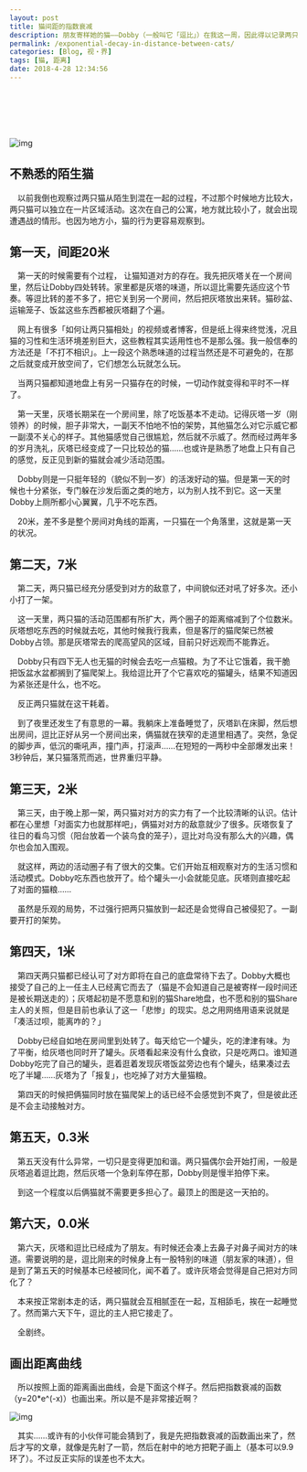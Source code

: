 ```yaml
---
layout: post
title: 猫间距的指数衰减
description: 朋友寄样她的猫——Dobby（一般叫它「逗比」）在我这一周，因此得以记录两只陌生的猫习性的一些变化。
permalink: /exponential-decay-in-distance-between-cats/
categories: [Blog, 视・界]
tags: [猫, 距离]
date: 2018-4-28 12:34:56
---
```


# 　

![img](http://lanternd.qiniudn.com/Pic4Post/exponential-decay-in-distance-between-cats/huita-and-dobby.jpg "Huita and Dobby")

## 不熟悉的陌生猫

　以前我倒也观察过两只猫从陌生到混在一起的过程，不过那个时候地方比较大，两只猫可以独立在一片区域活动。这次在自己的公寓，地方就比较小了，就会出现遭遇战的情形。也因为地方小，猫的行为更容易观察到。

## 第一天，间距20米

　第一天的时候需要有个过程， 让猫知道对方的存在。我先把灰塔关在一个房间里，然后让Dobby四处转转。家里都是灰塔的味道，所以逗比需要先适应这个节奏。等逗比转的差不多了，把它关到另一个房间，然后把灰塔放出来转。猫砂盆、运输笼子、饭盆这些东西都被灰塔翻了个遍。

　网上有很多「如何让两只猫相处」的视频或者博客，但是纸上得来终觉浅，况且猫的习性和生活环境差别巨大，这些教程其实适用性也不是那么强。我一般信奉的方法还是「不打不相识」。上一段这个熟悉味道的过程当然还是不可避免的，在那之后就变成开放空间了，它们想怎么玩就怎么玩。

　当两只猫都知道地盘上有另一只猫存在的时候，一切动作就变得和平时不一样了。

　第一天里，灰塔长期呆在一个房间里，除了吃饭基本不走动。记得灰塔一岁（刚领养）的时候，胆子非常大，一副天不怕地不怕的架势，其他猫怎么对它示威它都一副漠不关心的样子。其他猫感觉自己很尴尬，然后就不示威了。然而经过两年多的岁月洗礼，灰塔已经变成了一只比较怂的猫……也或许是熟悉了地盘上只有自己的感觉，反正见到新的猫就会减少活动范围。

　Dobby则是一只挺年轻的（貌似不到一岁）的活泼好动的猫。但是第一天的时候也十分紧张，专门躲在沙发后面之类的地方，以为别人找不到它。这一天里Dobby上厕所都小心翼翼，几乎不吃东西。

　20米，差不多是整个房间对角线的距离，一只猫在一个角落里，这就是第一天的状况。

## 第二天，7米

　第二天，两只猫已经充分感受到对方的敌意了，中间貌似还对吼了好多次。还小小打了一架。

　这一天里，两只猫的活动范围都有所扩大，两个圈子的距离缩减到了个位数米。灰塔想吃东西的时候就去吃，其他时候我行我素，但是客厅的猫爬架已然被Dobby占领。那是灰塔常去的爬高望风的区域，目前只好远观而不能靠近。

　Dobby只有四下无人也无猫的时候会去吃一点猫粮。为了不让它饿着，我干脆把饭盆水盆都搁到了猫爬架上。我给逗比开了个它喜欢吃的猫罐头，结果不知道因为紧张还是什么，也不吃。

　反正两只猫就在这干耗着。

　到了夜里还发生了有意思的一幕。我躺床上准备睡觉了，灰塔趴在床脚，然后想出房间，逗比正好从另一个房间出来，俩猫就在狭窄的走道里相遇了。突然，急促的脚步声，低沉的嘶吼声，撞门声，打滚声……在短短的一两秒中全部爆发出来！3秒钟后，某只猫落荒而逃，世界重归平静。

## 第三天，2米

　第三天，由于晚上那一架，两只猫对对方的实力有了一个比较清晰的认识。估计都在心里想「对面实力也就那样吧」，俩猫对对方的敌意就少了很多。灰塔恢复了往日的看鸟习惯（阳台放着一个装鸟食的笼子），逗比对鸟没有那么大的兴趣，偶尔也会加入围观。

　就这样，两边的活动圈子有了很大的交集。它们开始互相观察对方的生活习惯和活动模式。Dobby吃东西也放开了。给个罐头一小会就能见底。灰塔则直接吃起了对面的猫粮……

　虽然是乐观的局势，不过强行把两只猫放到一起还是会觉得自己被侵犯了。一副要开打的架势。

## 第四天，1米

　第四天两只猫都已经认可了对方即将在自己的底盘常待下去了。Dobby大概也接受了自己的上一任主人已经离它而去了（猫是不会知道自己是被寄样一段时间还是被长期送走的）；灰塔起初是不愿意和别的猫Share地盘，也不愿和别的猫Share主人的关照，但是目前也承认了这一「悲惨」的现实。总之用网络用语来说就是「凑活过呗，能离咋的？」

　Dobby已经自如地在房间里到处转了。每天给它一个罐头，吃的津津有味。为了平衡，给灰塔也同时开了罐头。灰塔看起来没有什么食欲，只是吃两口。谁知道Dobby吃完了自己的罐头，逛着逛着发现灰塔饭盆旁边也有个罐头，结果凑过去吃了半罐……灰塔为了「报复」，也吃掉了对方大量猫粮。

　第四天的时候把俩猫同时放在猫爬架上的话已经不会感觉到不爽了，但是彼此还是不会主动接触对方。

## 第五天，0.3米

　第五天没有什么异常，一切只是变得更加和谐。两只猫偶尔会开始打闹，一般是灰塔追着逗比跑，然后灰塔一个急刹车停在那，Dobby则是慢半拍停下来。

　到这一个程度以后俩猫就不需要更多担心了。最顶上的图是这一天拍的。

## 第六天，0.0米

　第六天，灰塔和逗比已经成为了朋友。有时候还会凑上去鼻子对鼻子闻对方的味道。需要说明的是，逗比刚来的时候身上有一股特别的味道（朋友家的味道），但是到了第五天的时候基本已经被同化，闻不着了。或许灰塔会觉得是自己把对方同化了？

　本来按正常剧本走的话，两只猫就会互相腻歪在一起，互相舔毛，挨在一起睡觉了。然而第六天下午，逗比的主人把它接走了。

　全剧终。

## 画出距离曲线

　所以按照上面的距离画出曲线，会是下面这个样子。然后把指数衰减的函数（y=20\*e^(-x)）也画出来。所以是不是非常接近啊？

![img](http://lanternd.qiniudn.com/Pic4Post/exponential-decay-in-distance-between-cats/distance-plot.png "Distance decay")

　其实……或许有的小伙伴可能会猜到了，我是先把指数衰减的函数画出来了，然后才写的文章，就像是先射了一箭，然后在射中的地方把靶子画上（基本可以9.9环了）。不过反正实际的误差也不太大。
